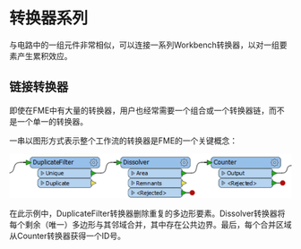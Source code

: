 # 转换器系列

与电路中的一组元件非常相似，可以连接一系列Workbench转换器，以对一组要素产生累积效应。

## 链接转换器

即使在FME中有大量的转换器，用户也经常需要一个组合或一个转换器链，而不是一个单一的转换器。

一串以图形方式表示整个工作流的转换器是FME的一个关键概念：

![](../../.gitbook/assets/img2.028.transformersinseries.png)

在此示例中，DuplicateFilter转换器删除重复的多边形要素。Dissolver转换器将每个剩余（唯一）多边形与其邻域合并，其中存在公共边界。最后，每个合并区域从Counter转换器获得一个ID号。

